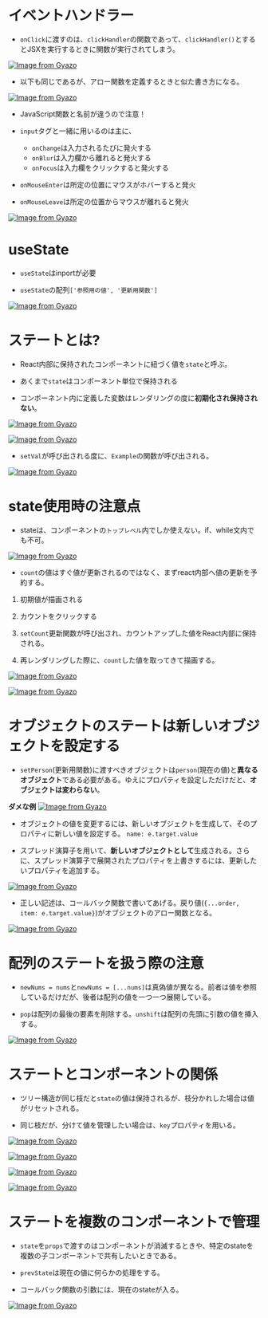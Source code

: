 # イベントハンドラー

- `onClick`に渡すのは、`clickHandler`の関数であって、`clickHandler()`とするとJSXを実行するときに関数が実行されてしまう。

[![Image from Gyazo](https://i.gyazo.com/00e40414d9cb7255705e087ba12ffc87.png)](https://gyazo.com/00e40414d9cb7255705e087ba12ffc87)

- 以下も同じであるが、アロー関数を定義するときと似た書き方になる。

[![Image from Gyazo](https://i.gyazo.com/314955f8d67259bd3d4bdfa7880704ee.png)](https://gyazo.com/314955f8d67259bd3d4bdfa7880704ee)

- JavaScript関数と名前が違うので注意！

- `input`タグと一緒に用いるのは主に、
  - `onChange`は入力されるたびに発火する
  - `onBlur`は入力欄から離れると発火する
  - `onFocus`は入力欄をクリックすると発火する

- `onMouseEnter`は所定の位置にマウスがホバーすると発火

- `onMouseLeave`は所定の位置からマウスが離れると発火

[![Image from Gyazo](https://i.gyazo.com/453670d8e63e185ce6116532425cdc4e.png)](https://gyazo.com/453670d8e63e185ce6116532425cdc4e)

# useState

- `useState`はinportが必要

- `useState`の配列`['参照用の値', '更新用関数']`

[![Image from Gyazo](https://i.gyazo.com/b00b11812ab42161c20d7c31118d5527.png)](https://gyazo.com/b00b11812ab42161c20d7c31118d5527)

# ステートとは?

- React内部に保持されたコンポーネントに紐づく値を`state`と呼ぶ。

- あくまで`state`はコンポーネント単位で保持される

- コンポーネント内に定義した変数はレンダリングの度に**初期化され保持されない**。

[![Image from Gyazo](https://i.gyazo.com/a95f528c56ced6f01a26d7a3072d929c.png)](https://gyazo.com/a95f528c56ced6f01a26d7a3072d929c)

[![Image from Gyazo](https://i.gyazo.com/950f272b9454c3773d96dc62e5b4f6b7.png)](https://gyazo.com/950f272b9454c3773d96dc62e5b4f6b7)

- `setVal`が呼び出される度に、`Example`の関数が呼び出される。

[![Image from Gyazo](https://i.gyazo.com/75a70532280f28b7bc512f4067f1ea92.png)](https://gyazo.com/75a70532280f28b7bc512f4067f1ea92)

# state使用時の注意点

- stateは、コンポーネントの`トップレベル`内でしか使えない。if、while文内でも不可。

[![Image from Gyazo](https://i.gyazo.com/de93d25695dc0d49fda165e2b415c8cf.png)](https://gyazo.com/de93d25695dc0d49fda165e2b415c8cf)

- `count`の値はすぐ値が更新されるのではなく、まずreact内部へ値の更新を予約する。

1. 初期値が描画される

2. カウントをクリックする

3. `setCount`更新関数が呼び出され、カウントアップした値をReact内部に保持される。

4. 再レンダリングした際に、`count`した値を取ってきて描画する。

[![Image from Gyazo](https://i.gyazo.com/ea7f7888ad42162908bef6a23f576e28.png)](https://gyazo.com/ea7f7888ad42162908bef6a23f576e28)

[![Image from Gyazo](https://i.gyazo.com/a876bc511b4f3652f533ff398441e807.png)](https://gyazo.com/a876bc511b4f3652f533ff398441e807)

# オブジェクトのステートは新しいオブジェクトを設定する

- `setPerson`(更新用関数)に渡すべきオブジェクトは`person`(現在の値)と**異なるオブジェクト**である必要がある。ゆえにプロパティを設定しただけだと、**オブジェクトは変わらない**。

**ダメな例**
[![Image from Gyazo](https://i.gyazo.com/c6a09ef7539e79a0a3dac482286f42be.png)](https://gyazo.com/c6a09ef7539e79a0a3dac482286f42be)

- オブジェクトの値を変更するには、新しいオブジェクトを生成して、そのプロパティに新しい値を設定する。
`name: e.target.value`

- スプレッド演算子を用いて、**新しいオブジェクトとして**生成される。さらに、スプレッド演算子で展開されたプロパティを上書きするには、更新したいプロパティを追加する。

[![Image from Gyazo](https://i.gyazo.com/016dc256fc5796b975a1f9e763e8309e.png)](https://gyazo.com/016dc256fc5796b975a1f9e763e8309e)

- 正しい記述は、コールバック関数で書いてあげる。戻り値(`{...order, item: e.target.value}`)がオブジェクトのアロー関数となる。

[![Image from Gyazo](https://i.gyazo.com/6c81da97c817cc1d49eee38f4451599f.png)](https://gyazo.com/6c81da97c817cc1d49eee38f4451599f)

# 配列のステートを扱う際の注意

- `newNums = nums`と`newNums = [...nums]`は真偽値が異なる。前者は値を参照しているだけだが、後者は配列の値を一つ一つ展開している。

- `pop`は配列の最後の要素を削除する。`unshift`は配列の先頭に引数の値を挿入する。

[![Image from Gyazo](https://i.gyazo.com/d3cf61130df6ae6f228c15f02e339810.png)](https://gyazo.com/d3cf61130df6ae6f228c15f02e339810)

# ステートとコンポーネントの関係

- ツリー構造が同じ枝だと`state`の値は保持されるが、枝分かれした場合は値がリセットされる。

- 同じ枝だが、分けて値を管理したい場合は、`key`プロパティを用いる。

[![Image from Gyazo](https://i.gyazo.com/e1dc2bc70999a6646f41225f69e5971b.png)](https://gyazo.com/e1dc2bc70999a6646f41225f69e5971b)

[![Image from Gyazo](https://i.gyazo.com/4773d067c81c8f0a32b4f3503927ecfe.png)](https://gyazo.com/4773d067c81c8f0a32b4f3503927ecfe)

[![Image from Gyazo](https://i.gyazo.com/c90ba2d65039e3a0af100f6ce3de008c.png)](https://gyazo.com/c90ba2d65039e3a0af100f6ce3de008c)

[![Image from Gyazo](https://i.gyazo.com/1e42f838e9e30538f8ae5b7082792cf0.png)](https://gyazo.com/1e42f838e9e30538f8ae5b7082792cf0)

# ステートを複数のコンポーネントで管理

- `state`を`props`で渡すのはコンポーネントが消滅するときや、特定のstateを複数の子コンポーネントで共有したいときである。

- `prevState`は現在の値に何らかの処理をする。

- コールバック関数の引数には、現在のstateが入る。

[![Image from Gyazo](https://i.gyazo.com/5d0b2bc9b12e243c93521167d43caf96.png)](https://gyazo.com/5d0b2bc9b12e243c93521167d43caf96)